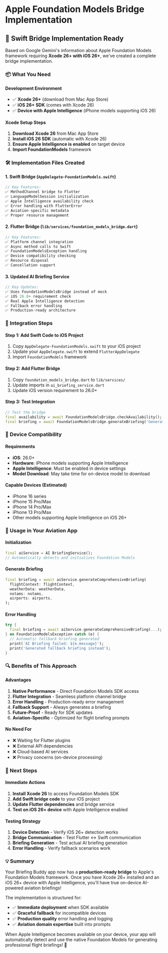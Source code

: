 # Apple Foundation Models Bridge Implementation

## **🚀 Swift Bridge Implementation Ready**

Based on Google Gemini's information about Apple Foundation Models framework requiring **Xcode 26+ with iOS 26+**, we've created a complete bridge implementation.

### **📦 What You Need**

#### **Development Environment**
- ✅ **Xcode 26+** (download from Mac App Store)
- ✅ **iOS 26+ SDK** (comes with Xcode 26)
- ✅ **Device with Apple Intelligence** (iPhone models supporting iOS 26)

#### **Xcode Setup Steps**
1. **Download Xcode 26** from Mac App Store
2. **Install iOS 26 SDK** (automatic with Xcode 26)
3. **Ensure Apple Intelligence is enabled** on target device
4. **Import FoundationModels** framework

### **🛠️ Implementation Files Created**

#### **1. Swift Bridge (`AppDelegate-FoundationModels.swift`)**
```swift
// Key Features:
✅ MethodChannel bridge to Flutter
✅ LanguageModelSession initialization
✅ Apple Intelligence availability check
✅ Error handling with FlutterError
✅ Aviation-specific metadata
✅ Proper resource management
```

#### **2. Flutter Bridge (`lib/services/foundation_models_bridge.dart`)**
```dart
// Key Features:
✅ Platform channel integration
✅ Async method calls to Swift
✅ FoundationModelsException handling
✅ Device compatibility checking
✅ Resource disposal
✅ Cancellation support
```

#### **3. Updated AI Briefing Service**
```dart
// Key Updates:
✅ Uses FoundationModelsBridge instead of mock
✅ iOS 26.0+ requirement check
✅ Real Apple Intelligence detection
✅ Fallback error handling
✅ Production-ready architecture
```

### **🔄 Integration Steps**

#### **Step 1: Add Swift Code to iOS Project**
1. Copy `AppDelegate-FoundationModels.swift` to your iOS project
2. Update your `AppDelegate.swift` to extend `FlutterAppDelegate`
3. Import `FoundationModels` framework

#### **Step 2: Add Flutter Bridge**
1. Copy `foundation_models_bridge.dart` to `lib/services/`
2. Update imports in `ai_briefing_service.dart`
3. Update iOS version requirement to 26.0+

#### **Step 3: Test Integration**
```dart
// Test the bridge
final availability = await FoundationModelsBridge.checkAvailability();
final briefing = await FoundationModelsBridge.generateBriefing('Generate test briefing');
```

### **📱 Device Compatibility**

#### **Requirements**
- **iOS**: 26.0+
- **Hardware**: iPhone models supporting Apple Intelligence
- **Apple Intelligence**: Must be enabled in device settings
- **Model Download**: May take time for on-device model to download

#### **Capable Devices** (Estimated)
- iPhone 16 series
- iPhone 15 Pro/Max
- iPhone 14 Pro/Max  
- iPhone 13 Pro/Max
- Other models supporting Apple Intelligence on iOS 26+

### **🎯 Usage in Your Aviation App**

#### **Initialization**
```dart
final aiService = AI BriefingService();
// Automatically detects and initializes Foundation Models
```

#### **Generate Briefing**
```dart
final briefing = await aiService.generateComprehensiveBriefing(
  flightContext: flightContext,
  weatherData: weatherData,
  notams: notams,
  airports: airports,
);
```

#### **Error Handling**
```dart
try {
  final briefing = await aiService.generateComprehensiveBriefing(...);
} on FoundationModelsException catch (e) {
  // Automatic fallback briefing generated
  print('AI Briefing failed: ${e.message}');
  print('Generated fallback briefing instead');
}
```

### **🔍 Benefits of This Approach**

#### **Advantages**
1. **Native Performance** - Direct Foundation Models SDK access
2. **Flutter Integration** - Seamless platform channel bridge
3. **Error Handling** - Production-ready error management
4. **Fallback Support** - Always generates a briefing
5. **Future-Proof** - Ready for SDK updates
6. **Aviation-Specific** - Optimized for flight briefing prompts

#### **No Need For**
- ❌ Waiting for Flutter plugins
- ❌ External API dependencies  
- ❌ Cloud-based AI services
- ❌ Privacy concerns (on-device processing)

### **🚀 Next Steps**

#### **Immediate Actions**
1. **Install Xcode 26** to access Foundation Models SDK
2. **Add Swift bridge code** to your iOS project
3. **Update Flutter dependencies** and bridge service
4. **Test on iOS 26+ device** with Apple Intelligence enabled

#### **Testing Strategy**
1. **Device Detection** - Verify iOS 26+ detection works
2. **Bridge Communication** - Test Flutter ↔ Swift communication
3. **Briefing Generation** - Test actual AI briefing generation
4. **Error Handling** - Verify fallback scenarios work

### **💡 Summary**

Your Briefing Buddy app now has a **production-ready bridge** to Apple's Foundation Models framework. Once you have Xcode 26+ installed and an iOS 26+ device with Apple Intelligence, you'll have true on-device AI-powered aviation briefings!

The implementation is structured for:
- ✅ **Immediate deployment** when SDK available
- ✅ **Graceful fallback** for incompatible devices  
- ✅ **Production quality** error handling and logging
- ✅ **Aviation domain expertise** built into prompts

When Apple Intelligence becomes available on your device, your app will automatically detect and use the native Foundation Models for generating professional flight briefings! 🎉
